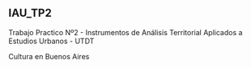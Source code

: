 ## IAU_TP2

Trabajo Practico Nº2 - Instrumentos de Análisis Territorial Aplicados a Estudios Urbanos - UTDT

Cultura en Buenos Aires
